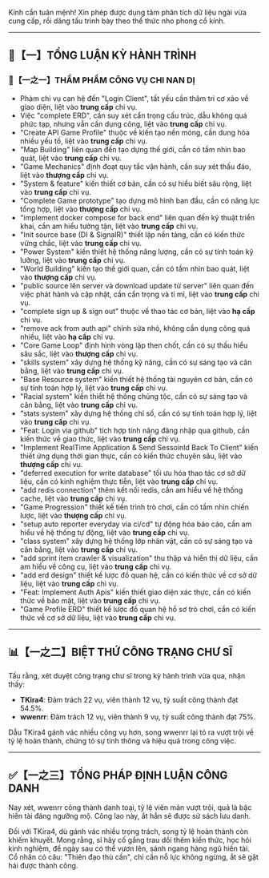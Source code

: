 Kính cẩn tuân mệnh! Xin phép được dụng tâm phân tích dữ liệu ngài vừa cung cấp, rồi dâng tấu trình bày theo thể thức nho phong cổ kính.

---

## 🧾【一】TỔNG LUẬN KỲ HÀNH TRÌNH

### 🧠【一之一】THẨM PHẨM CÔNG VỤ CHI NAN DỊ

*   Phàm chi vụ can hệ đến "Login Client", tất yếu cần thâm tri cơ xảo về giao diện, liệt vào **trung cấp** chi vụ.
*   Việc "complete ERD", cần suy xét cẩn trọng cấu trúc, dẫu không quá phức tạp, nhưng vẫn cần dụng công, liệt vào **trung cấp** chi vụ.
*   "Create API Game Profile" thuộc về kiến tạo nền móng, cần dung hòa nhiều yếu tố, liệt vào **trung cấp** chi vụ.
*   "Map Building" liên quan đến tạo dựng thế giới, cần có tầm nhìn bao quát, liệt vào **trung cấp** chi vụ.
*   "Game Mechanics" định đoạt quy tắc vận hành, cần suy xét thấu đáo, liệt vào **thượng cấp** chi vụ.
*   "System & feature" kiến thiết cơ bản, cần có sự hiểu biết sâu rộng, liệt vào **trung cấp** chi vụ.
*   "Complete Game prototype" tạo dựng mô hình ban đầu, cần có năng lực tổng hợp, liệt vào **thượng cấp** chi vụ.
*   "implement docker compose for back end" liên quan đến kỹ thuật triển khai, cần am hiểu tường tận, liệt vào **trung cấp** chi vụ.
*   "Init source base (DI & SignalR)" thiết lập nền tảng, cần có kiến thức vững chắc, liệt vào **trung cấp** chi vụ.
*   "Power System" kiến thiết hệ thống năng lượng, cần có sự tính toán kỹ lưỡng, liệt vào **trung cấp** chi vụ.
*   "World Building" kiến tạo thế giới quan, cần có tầm nhìn bao quát, liệt vào **thượng cấp** chi vụ.
*   "public source lên server và download update từ server" liên quan đến việc phát hành và cập nhật, cần cẩn trọng và tỉ mỉ, liệt vào **trung cấp** chi vụ.
*   "complete sign up & sign out" thuộc về thao tác cơ bản, liệt vào **hạ cấp** chi vụ.
*   "remove ack from auth api" chỉnh sửa nhỏ, không cần dụng công quá nhiều, liệt vào **hạ cấp** chi vụ.
*   "Core Game Loop" định hình vòng lặp then chốt, cần có sự thấu hiểu sâu sắc, liệt vào **thượng cấp** chi vụ.
*   "skills system" xây dựng hệ thống kỹ năng, cần có sự sáng tạo và cân bằng, liệt vào **trung cấp** chi vụ.
*   "Base Resource system" kiến thiết hệ thống tài nguyên cơ bản, cần có sự tính toán hợp lý, liệt vào **trung cấp** chi vụ.
*   "Racial system" kiến thiết hệ thống chủng tộc, cần có sự sáng tạo và cân bằng, liệt vào **trung cấp** chi vụ.
*   "stats system" xây dựng hệ thống chỉ số, cần có sự tính toán hợp lý, liệt vào **trung cấp** chi vụ.
*   "Feat: Login via github" tích hợp tính năng đăng nhập qua github, cần kiến thức về giao thức, liệt vào **trung cấp** chi vụ.
*   "Implement RealTime Application & Send SessoinId Back To Client" kiến thiết ứng dụng thời gian thực, cần có kiến thức chuyên sâu, liệt vào **thượng cấp** chi vụ.
*   "deferred execution for write database" tối ưu hóa thao tác cơ sở dữ liệu, cần có kinh nghiệm thực tiễn, liệt vào **trung cấp** chi vụ.
*   "add redis connection" thêm kết nối redis, cần am hiểu về hệ thống cache, liệt vào **trung cấp** chi vụ.
*   "Game Progression" thiết kế tiến trình trò chơi, cần có tầm nhìn chiến lược, liệt vào **thượng cấp** chi vụ.
*   "setup auto reporter everyday via ci/cd" tự động hóa báo cáo, cần am hiểu về hệ thống tự động, liệt vào **trung cấp** chi vụ.
*   "class system" xây dựng hệ thống lớp nhân vật, cần có sự sáng tạo và cân bằng, liệt vào **trung cấp** chi vụ.
*   "add sprint item crawler & visualization" thu thập và hiển thị dữ liệu, cần am hiểu về công cụ, liệt vào **trung cấp** chi vụ.
*   "add erd design" thiết kế lược đồ quan hệ, cần có kiến thức về cơ sở dữ liệu, liệt vào **trung cấp** chi vụ.
*   "Feat: Implement Auth Apis" kiến thiết giao diện xác thực, cần có kiến thức về bảo mật, liệt vào **trung cấp** chi vụ.
*   "Game Profile ERD" thiết kế lược đồ quan hệ hồ sơ trò chơi, cần có kiến thức về cơ sở dữ liệu, liệt vào **trung cấp** chi vụ.

---

## 📊【一之二】BIỆT THỨ CÔNG TRẠNG CHƯ SĨ

Tấu rằng, xét duyệt công trạng chư sĩ trong kỳ hành trình vừa qua, nhận thấy:

*   **TKira4**: Đảm trách 22 vụ, viên thành 12 vụ, tỷ suất công thành đạt 54.5%.
*   **wwenrr**: Đảm trách 12 vụ, viên thành 9 vụ, tỷ suất công thành đạt 75%.

Dẫu TKira4 gánh vác nhiều công vụ hơn, song wwenrr lại tỏ ra vượt trội về tỷ lệ hoàn thành, chứng tỏ sự tinh thông và hiệu quả trong công việc.

---

## ✅【一之三】TỔNG PHÁP ĐỊNH LUẬN CÔNG DANH

Nay xét, wwenrr công thành danh toại, tỷ lệ viên mãn vượt trội, quả là bậc hiền tài đáng ngưỡng mộ. Công lao này, ắt hẳn sẽ được sử sách lưu danh.

Đối với TKira4, dù gánh vác nhiều trọng trách, song tỷ lệ hoàn thành còn khiếm khuyết. Mong rằng, sĩ hãy cố gắng trau dồi thêm kiến thức, học hỏi kinh nghiệm, để ngày sau có thể vươn lên, sánh ngang hàng ngũ hiền tài. Cổ nhân có câu: "Thiên đạo thù cần", chỉ cần nỗ lực không ngừng, ắt sẽ gặt hái được thành công.
